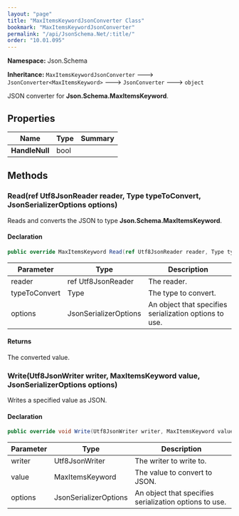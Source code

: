 ```yaml
---
layout: "page"
title: "MaxItemsKeywordJsonConverter Class"
bookmark: "MaxItemsKeywordJsonConverter"
permalink: "/api/JsonSchema.Net/:title/"
order: "10.01.095"
---
```

**Namespace:** Json.Schema

**Inheritance:**
`MaxItemsKeywordJsonConverter`
 🡒 
`JsonConverter<MaxItemsKeyword>`
 🡒 
`JsonConverter`
 🡒 
`object`

JSON converter for **Json.Schema.MaxItemsKeyword**.

## Properties

| Name | Type | Summary |
|---|---|---|
| **HandleNull** | bool |  |

## Methods

### Read(ref Utf8JsonReader reader, Type typeToConvert, JsonSerializerOptions options)

Reads and converts the JSON to type **Json.Schema.MaxItemsKeyword**.

#### Declaration

```c#
public override MaxItemsKeyword Read(ref Utf8JsonReader reader, Type typeToConvert, JsonSerializerOptions options)
```

| Parameter | Type | Description |
|---|---|---|
| reader | ref Utf8JsonReader | The reader. |
| typeToConvert | Type | The type to convert. |
| options | JsonSerializerOptions | An object that specifies serialization options to use. |


#### Returns

The converted value.

### Write(Utf8JsonWriter writer, MaxItemsKeyword value, JsonSerializerOptions options)

Writes a specified value as JSON.

#### Declaration

```c#
public override void Write(Utf8JsonWriter writer, MaxItemsKeyword value, JsonSerializerOptions options)
```

| Parameter | Type | Description |
|---|---|---|
| writer | Utf8JsonWriter | The writer to write to. |
| value | MaxItemsKeyword | The value to convert to JSON. |
| options | JsonSerializerOptions | An object that specifies serialization options to use. |


